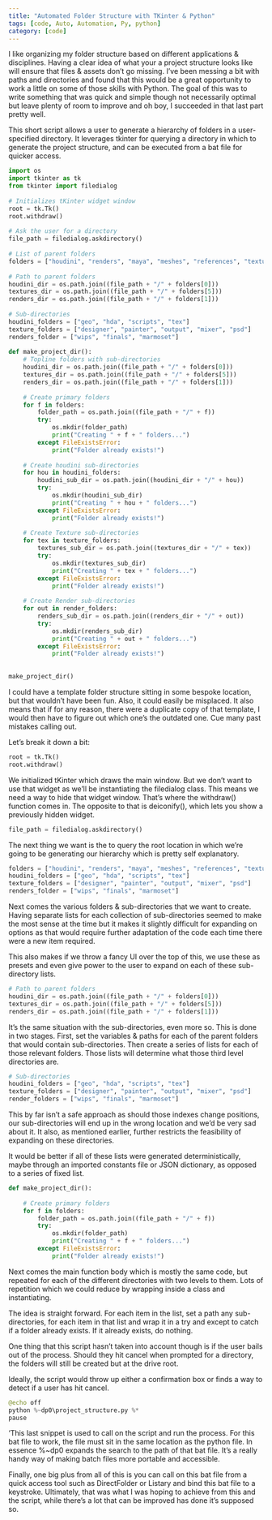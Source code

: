 ```yaml
---
title: "Automated Folder Structure with TKinter & Python"
tags: [code, Auto, Automation, Py, python]
category: [code]
---
```


I like organizing my folder structure based on different applications & disciplines. Having a clear idea of what your a project structure looks like will ensure that files & assets don’t go missing. I’ve been messing a bit with paths and directories and found that this would be a great opportunity to work a little on some of those skills with Python. The goal of this was to write something that was quick and simple though not necessarily optimal but leave plenty of room to improve and oh boy, I succeeded in that last part pretty well.

This short script allows a user to generate a hierarchy of folders in a user-specified directory. It leverages tkinter for querying a directory in which to generate the project structure, and can be executed from a bat file for quicker access.

```python
import os
import tkinter as tk
from tkinter import filedialog
 
# Initializes tKinter widget window
root = tk.Tk()
root.withdraw()
 
# Ask the user for a directory
file_path = filedialog.askdirectory()
 
# List of parent folders
folders = ["houdini", "renders", "maya", "meshes", "references", "textures", "unreal"]
 
# Path to parent folders
houdini_dir = os.path.join((file_path + "/" + folders[0]))
textures_dir = os.path.join((file_path + "/" + folders[5]))
renders_dir = os.path.join((file_path + "/" + folders[1]))
 
# Sub-directories
houdini_folders = ["geo", "hda", "scripts", "tex"]
texture_folders = ["designer", "painter", "output", "mixer", "psd"]
renders_folder = ["wips", "finals", "marmoset"]
 
def make_project_dir():
    # Topline folders with sub-directories
    houdini_dir = os.path.join((file_path + "/" + folders[0]))
    textures_dir = os.path.join((file_path + "/" + folders[5]))
    renders_dir = os.path.join((file_path + "/" + folders[1]))
 
    # Create primary folders
    for f in folders:
        folder_path = os.path.join((file_path + "/" + f))
        try:
            os.mkdir(folder_path)
            print("Creating " + f + " folders...")
        except FileExistsError:
            print("Folder already exists!")
 
    # Create houdini sub-directories
    for hou in houdini_folders:
        houdini_sub_dir = os.path.join((houdini_dir + "/" + hou))
        try:
            os.mkdir(houdini_sub_dir)
            print("Creating " + hou + " folders...")
        except FileExistsError:
            print("Folder already exists!")
 
    # Create Texture sub-directories
    for tex in texture_folders:
        textures_sub_dir = os.path.join((textures_dir + "/" + tex))
        try:
            os.mkdir(textures_sub_dir)
            print("Creating " + tex + " folders...")
        except FileExistsError:
            print("Folder already exists!")
 
    # Create Render sub-directories
    for out in render_folders:
        renders_sub_dir = os.path.join((renders_dir + "/" + out))
        try:
            os.mkdir(renders_sub_dir)
            print("Creating " + out + " folders...")
        except FileExistsError:
            print("Folder already exists!")
 
 
make_project_dir()
```

I could have a template folder structure sitting in some bespoke location, but that wouldn’t have been fun. Also, it could easily be misplaced. It also means that if for any reason, there were a duplicate copy of that template, I would then have to figure out which one’s the outdated one. Cue many past mistakes calling out.

Let’s break it down a bit:

```python
root = tk.Tk()
root.withdraw()
```

We initialized tKinter which draws the main window. But we don’t want to use that widget as we’ll be instantiating the filedialog class. This means we need a way to hide that widget window. That’s where the withdraw() function comes in. The opposite to that is deiconify(), which lets you show a previously hidden widget.

```python
file_path = filedialog.askdirectory()
```
The next thing we want is the to query the root location in which we’re going to be generating our hierarchy which is pretty self explanatory.

```python
folders = ["houdini", "renders", "maya", "meshes", "references", "textures", "unreal"]
houdini_folders = ["geo", "hda", "scripts", "tex"]
texture_folders = ["designer", "painter", "output", "mixer", "psd"]
renders_folder = ["wips", "finals", "marmoset"]
```

Next comes the various folders & sub-directories that we want to create. Having separate lists for each collection of sub-directories seemed to make the most sense at the time but it makes it slightly difficult for expanding on options as that would require further adaptation of the code each time there were a new item required.

This also makes if we throw a fancy UI over the top of this, we use these as presets and even give power to the user to expand on each of these sub-directory lists.

```python
# Path to parent folders
houdini_dir = os.path.join((file_path + "/" + folders[0]))
textures_dir = os.path.join((file_path + "/" + folders[5]))
renders_dir = os.path.join((file_path + "/" + folders[1]))
```

It’s the same situation with the sub-directories, even more so. This is done in two stages. First, set the variables & paths for each of the parent folders that would contain sub-directories. Then create a series of lists for each of those relevant folders. Those lists will determine what those third level directories are.

```python
# Sub-directories
houdini_folders = ["geo", "hda", "scripts", "tex"]
texture_folders = ["designer", "painter", "output", "mixer", "psd"]
render_folders = ["wips", "finals", "marmoset"]
```
This by far isn’t a safe approach as should those indexes change positions, our sub-directories will end up in the wrong location and we’d be very sad about it. It also, as mentioned earlier, further restricts the feasibility of expanding on these directories.

It would be better if all of these lists were generated deterministically, maybe through an imported constants file or JSON dictionary, as opposed to a series of fixed list.

```python
def make_project_dir():
 
    # Create primary folders
    for f in folders:
        folder_path = os.path.join((file_path + "/" + f))
        try:
            os.mkdir(folder_path)
            print("Creating " + f + " folders...")
        except FileExistsError:
            print("Folder already exists!")
```

Next comes the main function body which is mostly the same code, but repeated for each of the different directories with two levels to them. Lots of repetition which we could reduce by wrapping inside a class and instantiating.

The idea is straight forward. For each item in the list, set a path any sub-directories, for each item in that list and wrap it in a try and except to catch if a folder already exists. If it already exists, do nothing.

One thing that this script hasn’t taken into account though is if the user bails out of the process. Should they hit cancel when prompted for a directory, the folders will still be created but at the drive root.

Ideally, the script would throw up either a confirmation box or finds a way to detect if a user has hit cancel.

```python
@echo off
python %~dp0\project_structure.py %*
pause
```

‘This last snippet is used to call on the script and run the process. For this bat file to work, the file must sit in the same location as the python file. In essence %~dp0 expands the search to the path of that bat file. It’s a really handy way of making batch files more portable and accessible.

Finally, one big plus from all of this is you can call on this bat file from a quick access tool such as DirectFolder or Listary and bind this bat file to a keystroke. Ultimately, that was what I was hoping to achieve from this and the script, while there’s a lot that can be improved has done it’s supposed so.